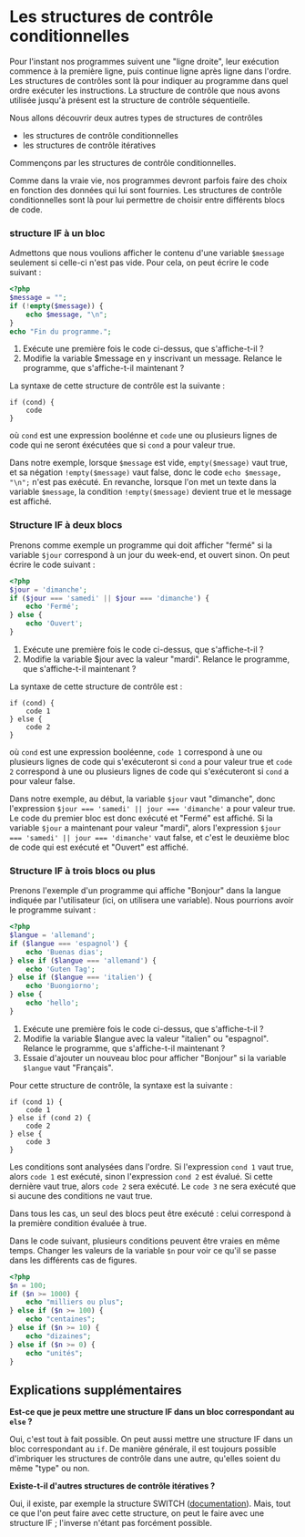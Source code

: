 # Les structures de contrôle conditionnelles

Pour l'instant nos programmes suivent une "ligne droite", leur exécution commence à la première ligne, puis continue ligne après ligne dans l'ordre. Les structures de contrôles sont là pour indiquer au programme dans quel ordre exécuter les instructions. La structure de contrôle que nous avons utilisée
jusqu'à présent est la structure de contrôle séquentielle.

Nous allons découvrir deux autres types de structures de contrôles
- les structures de contrôle conditionnelles
- les structures de contrôle itératives

Commençons par les structures de contrôle conditionnelles.

Comme dans la vraie vie, nos programmes devront parfois faire des choix en fonction des données qui lui sont fournies. Les structures de contrôle conditionnelles sont là pour lui permettre de choisir entre différents blocs de code.

### structure IF à un bloc

Admettons que nous voulions afficher le contenu d'une variable `$message` seulement si celle-ci n'est pas vide. Pour cela, on peut écrire le code suivant : 

```php runnable
<?php
$message = "";
if (!empty($message)) {
    echo $message, "\n";
}
echo "Fin du programme.";
```

1. Exécute une première fois le code ci-dessus, que s'affiche-t-il ? 
2. Modifie la variable $message en y inscrivant un message. Relance le programme, que s'affiche-t-il maintenant ?

La syntaxe de cette structure de contrôle est la suivante : 
```
if (cond) {
    code
} 
```
où `cond` est une expression boolénne et `code` une ou plusieurs lignes de code qui ne seront éxécutées que si `cond` a pour valeur true. 

Dans notre exemple, lorsque `$message` est vide, `empty($message)` vaut true, et sa négation `!empty($message)` vaut false, 
donc le code `echo $message, "\n";` n'est pas exécuté. En revanche, lorsque l'on met un texte dans la variable `$message`, la condition `!empty($message)`
devient true et le message est affiché.

### Structure IF à deux blocs

Prenons comme exemple un programme qui doit afficher "fermé" si la variable `$jour` correspond à un jour du week-end, et ouvert sinon. On peut écrire 
le code suivant : 

```php runnable
<?php
$jour = 'dimanche';
if ($jour === 'samedi' || $jour === 'dimanche') {
    echo 'Fermé';
} else {
    echo 'Ouvert';
}
```

1. Exécute une première fois le code ci-dessus, que s'affiche-t-il ? 
2. Modifie la variable $jour avec la valeur "mardi". Relance le programme, que s'affiche-t-il maintenant ?

La syntaxe de cette structure de contrôle est :

```
if (cond) {
    code 1
} else {
    code 2
}
```

où `cond` est une expression booléenne, `code 1` correspond à une ou plusieurs lignes de code qui s'exécuteront si `cond` a pour valeur true et `code 2` correspond à une ou plusieurs lignes de code qui s'exécuteront si `cond` a pour valeur false.

Dans notre exemple, au début, la variable `$jour` vaut "dimanche", donc l'expression `$jour === 'samedi' || jour === 'dimanche'` a pour valeur true. Le code du premier bloc est donc exécuté et "Fermé" est affiché. Si la variable `$jour` a maintenant pour valeur "mardi", alors l'expression `$jour === 'samedi' || jour === 'dimanche'` vaut false, et c'est le deuxième bloc de code qui est exécuté et "Ouvert" est affiché.

### Structure IF à trois blocs ou plus

Prenons l'exemple d'un programme qui affiche "Bonjour" dans la langue indiquée par l'utilisateur (ici, on utilisera une variable). Nous pourrions avoir le programme suivant : 

```php runnable
<?php
$langue = 'allemand';
if ($langue === 'espagnol') {
    echo 'Buenas dias';
} else if ($langue === 'allemand') {
    echo 'Guten Tag';
} else if ($langue === 'italien') {
    echo 'Buongiorno';
} else {
    echo 'hello';
}
```

1. Exécute une première fois le code ci-dessus, que s'affiche-t-il ? 
2. Modifie la variable $langue avec la valeur "italien" ou "espagnol". Relance le programme, que s'affiche-t-il maintenant ?
3. Essaie d'ajouter un nouveau bloc pour afficher "Bonjour" si la variable `$langue` vaut "Français".

Pour cette structure de contrôle, la syntaxe est la suivante : 

```
if (cond 1) {
    code 1
} else if (cond 2) {
    code 2
} else {
    code 3
}
```

Les conditions sont analysées dans l'ordre. Si l'expression `cond 1` vaut true, alors `code 1` est exécuté, sinon l'expression `cond 2` est évalué. Si cette dernière vaut true, alors `code 2` sera exécuté. Le `code 3` ne sera exécuté que si aucune des conditions ne vaut true.

Dans tous les cas, un seul des blocs peut être exécuté : celui correspond à la première condition évaluée à true.

Dans le code suivant, plusieurs conditions peuvent être vraies en même temps. Changer les valeurs de la variable `$n` pour voir ce qu'il se passe dans les différents cas de figures.

``` php runnable
<?php
$n = 100;
if ($n >= 1000) {
    echo "milliers ou plus";
} else if ($n >= 100) {
    echo "centaines";
} else if ($n >= 10) {
    echo "dizaines";
} else if ($n >= 0) {
    echo "unités";
}
```

## Explications supplémentaires

**Est-ce que je peux mettre une structure IF dans un bloc correspondant au `else` ?**

Oui, c'est tout à fait possible. On peut aussi mettre une structure IF dans un bloc correspondant au `if`. 
De manière générale, il est toujours possible d'imbriquer les structures de contrôle dans une autre, qu'elles soient du même "type" ou non. 

**Existe-t-il d'autres structures de contrôle itératives ?**

Oui, il existe, par exemple la structure SWITCH ([documentation](https://www.php.net/manual/fr/control-structures.switch.php)). Mais, tout ce que l'on peut faire avec cette structure, on peut le faire avec une structure IF ; l'inverse n'étant pas forcément possible.
